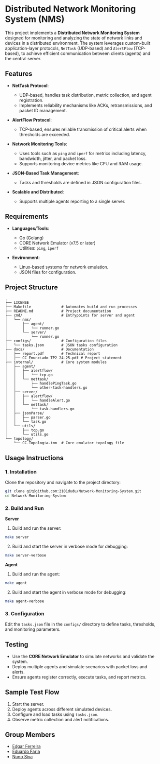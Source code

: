 # Distributed Network Monitoring System (NMS)

This project implements a **Distributed Network Monitoring System** designed for monitoring and analyzing the state of network links and devices in a distributed environment. The system leverages custom-built application-layer protocols, `NetTask` (UDP-based) and `AlertFlow` (TCP-based), to achieve efficient communication between clients (agents) and the central server.

## Features
- **NetTask Protocol**:

  - UDP-based, handles task distribution, metric collection, and agent registration.
  - Implements reliability mechanisms like ACKs, retransmissions, and packet ID management.

- **AlertFlow Protocol**:
  - TCP-based, ensures reliable transmission of critical alerts when thresholds are exceeded.

- **Network Monitoring Tools**:
  - Uses tools such as `ping` and `iperf` for metrics including latency, bandwidth, jitter, and packet loss.
  - Supports monitoring device metrics like CPU and RAM usage.

- **JSON-Based Task Management**:
  - Tasks and thresholds are defined in JSON configuration files.

- **Scalable and Distributed**:
  - Supports multiple agents reporting to a single server.

## Requirements
- **Languages/Tools**:
  - Go (Golang)
  - CORE Network Emulator (v7.5 or later)
  - Utilities: `ping`, `iperf`

- **Environment**:

  - Linux-based systems for network emulation.
  - JSON files for configuration.

## Project Structure
```
.
├── LICENSE
├── Makefile              # Automates build and run processes
├── README.md             # Project documentation
├── cmd/                  # Entrypoints for server and agent
│   └── nms/
│       ├── agent/
│       │   └── runner.go
│       └── server/
│           └── runner.go
├── configs/              # Configuration files
│   └── tasks.json        # JSON tasks configuration
├── docs/                 # Documentation
│   ├── report.pdf        # Technical report
│   ├── CC Enunciado TP2 24-25.pdf # Project statement
├── internal/             # Core system modules
│   ├── agent/
│   │   ├── alertflow/
│   │   │   └── tcp.go
│   │   └── nettask/
│   │       ├── handlePingTask.go
│   │       └── other-task-handlers.go
│   ├── server/
│   │   ├── alertflow/
│   │   │   └── handleAlert.go
│   │   └── nettask/
│   │       └── task-handlers.go
│   ├── jsonParse/
│   │   ├── parser.go
│   │   └── task.go
│   └── utils/
│       ├── tcp.go
│       └── utils.go
└── topology/
    └── CC-Topologia.imn  # Core emulator topology file

```

## Usage Instructions
### 1. Installation
Clone the repository and navigate to the project directory:
```bash
git clone git@github.com:2101dudu/Network-Monitoring-System.git
cd Network-Monitoring-System
```

### 2. Build and Run
**Server**
1. Build and run the server:
```bash
make server
```
2. Build and start the server in verbose mode for debugging:
```bash
make server-verbose
```

**Agent**
1. Build and run the agent:
```bash
make agent
```
2. Build and start the agent in verbose mode for debugging:
```bash
make agent-verbose
```

### 3. Configuration
Edit the `tasks.json` file in the `configs/` directory to define tasks, thresholds, and monitoring parameters.

## Testing
- Use the **CORE Network Emulator** to simulate networks and validate the system.
- Deploy multiple agents and simulate scenarios with packet loss and alerts.
- Ensure agents register correctly, execute tasks, and report metrics.

## Sample Test Flow
1. Start the server.
1. Deploy agents across different simulated devices.
1. Configure and load tasks using `tasks.json`.
1. Observe metric collection and alert notifications.

## Group Members
- [Edgar Ferreira](https://www.github.com/Edegare)
- [Eduardo Faria](https://www.github.com/2101dudu)
- [Nuno Siva](https://www.github.com/NunoMRS7)
